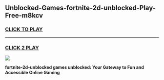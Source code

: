 
## Unblocked-Games-fortnite-2d-unblocked-Play-Free-m8kcv
<h3>
<a href="https://premium76.site?title=fortnite-2d-unblocked&ref=20M">CLICK TO PLAY</a></h3>
<hr>

<h3>
<a href="https://premium76.site?title=fortnite-2d-unblocked&ref=20M">CLICK 2 PLAY</a>
  
</h3>

<a href="https://premium76.site?title=fortnite-2d-unblocked&ref=19M"><img src="https://clearcache.store/games.png"></a>


**fortnite-2d-unblocked games unblocked: Your Gateway to Fun and Accessible Online Gaming**
